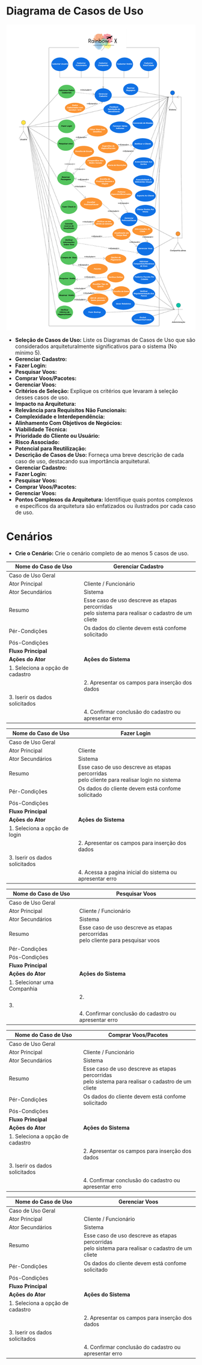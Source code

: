 # Diagrama de Casos de Uso
![Diagrama de Casos de Uso](img/CasodeUso.png)
- **Seleção de Casos de Uso:** Liste os Diagramas de Casos de Uso que são considerados arquiteturalmente significativos para o sistema (No mínimo 5).<br>
- **Gerenciar Cadastro:** <br>
- **Fazer Login:** <br>
- **Pesquisar Voos:** <br>
- **Comprar Voos/Pacotes:** <br>
- **Gerenciar Voos:** <br>
- **Critérios de Seleção:** Explique os critérios que levaram à seleção desses casos de uso.<br>
- **Impacto na Arquitetura:** <br>
- **Relevância para Requisitos Não Funcionais:** <br>
- **Complexidade e Interdependência:** <br>
- **Alinhamento Com Objetivos de Negócios:** <br>
- **Viabilidade Técnica:** <br>
- **Prioridade do Cliente ou Usuário:** <br>
- **Risco Associado:** <br>
- **Potencial para Reutilização:** <br>
- **Descrição de Casos de Uso:** Forneça uma breve descrição de cada caso de uso, destacando sua importância arquitetural.<br>
- **Gerenciar Cadastro:** <br>
- **Fazer Login:** <br>
- **Pesquisar Voos:** <br>
- **Comprar Voos/Pacotes:** <br>
- **Gerenciar Voos:** <br>
- **Pontos Complexos da Arquitetura:** Identifique quais pontos complexos e específicos da arquitetura são enfatizados ou ilustrados por cada caso de uso.<br>

# Cenários
- **Crie o Cenário:** Crie o cenário completo de ao menos 5 casos de uso.<br> 

|Nome do Caso de Uso | Gerenciar Cadastro |
| -------------------| ------------------ |
|  Caso de Uso Geral |                    |
|  Ator Principal    |       Cliente / Funcionário     |
|  Ator Secundários  |       Sistema      |
|      Resumo        |   Esse caso de uso descreve as etapas percorridas<br> pelo sistema para realisar o cadastro de um cliete          |
|  Pér-Condições |     Os dados do cliente devem está confome solicitado  |
|  Pós-Condições |                                                        |
|            **Fluxo Principal**          |
| **Ações do Ator** | **Ações do Sistema**|
| 1. Seleciona a opção de cadastro |                    |
|                   | 2. Apresentar os campos para inserção dos dados      |
| 3. Iserir os dados solicitados   |                    |
|                   | 4. Confirmar conclusão do cadastro ou apresentar erro |

|Nome do Caso de Uso |     Fazer Login    |
| -------------------| ------------------ |
|  Caso de Uso Geral |                    |
|  Ator Principal    |       Cliente      |
|  Ator Secundários  |       Sistema      |
|      Resumo        |   Esse caso de uso descreve as etapas percorridas<br> pelo cliente para realisar login no sistema          |
|  Pér-Condições |     Os dados do cliente devem está confome solicitado  |
|  Pós-Condições |                                                        |
|            **Fluxo Principal**          |
| **Ações do Ator** | **Ações do Sistema**|
| 1. Seleciona a opção de login |                    |
|                   | 2. Apresentar os campos para inserção dos dados      |
| 3. Iserir os dados solicitados   |                    |
|                   | 4. Acessa a pagina inicial do sistema ou apresentar erro |

|Nome do Caso de Uso |    Pesquisar Voos  |
| -------------------| ------------------ |
|  Caso de Uso Geral |                    |
|  Ator Principal    |       Cliente / Funcionário     |
|  Ator Secundários  |       Sistema      |
|      Resumo        |   Esse caso de uso descreve as etapas percorridas<br> pelo cliente para pesquisar voos         |
|  Pér-Condições |                                                        |
|  Pós-Condições |                                                        |
|            **Fluxo Principal**          |
| **Ações do Ator** | **Ações do Sistema**|
| 1. Selecionar uma Companhia |                    |
|                   | 2.      |
| 3.   |                    |
|                   | 4. Confirmar conclusão do cadastro ou apresentar erro |

|Nome do Caso de Uso |    Comprar Voos/Pacotes  |
| -------------------| ------------------ |
|  Caso de Uso Geral |                    |
|  Ator Principal    |       Cliente / Funcionário     |
|  Ator Secundários  |       Sistema      |
|      Resumo        |   Esse caso de uso descreve as etapas percorridas<br> pelo sistema para realisar o cadastro de um cliete          |
|  Pér-Condições |     Os dados do cliente devem está confome solicitado  |
|  Pós-Condições |                                                        |
|            **Fluxo Principal**          |
| **Ações do Ator** | **Ações do Sistema**|
| 1. Seleciona a opção de cadastro |                    |
|                   | 2. Apresentar os campos para inserção dos dados      |
| 3. Iserir os dados solicitados   |                    |
|                   | 4. Confirmar conclusão do cadastro ou apresentar erro |

|Nome do Caso de Uso |    Gerenciar Voos  |
| -------------------| ------------------ |
|  Caso de Uso Geral |                    |
|  Ator Principal    |       Cliente / Funcionário     |
|  Ator Secundários  |       Sistema      |
|      Resumo        |   Esse caso de uso descreve as etapas percorridas<br> pelo sistema para realisar o cadastro de um cliete          |
|  Pér-Condições |     Os dados do cliente devem está confome solicitado  |
|  Pós-Condições |                                                        |
|            **Fluxo Principal**          |
| **Ações do Ator** | **Ações do Sistema**|
| 1. Seleciona a opção de cadastro |                    |
|                   | 2. Apresentar os campos para inserção dos dados      |
| 3. Iserir os dados solicitados   |                    |
|                   | 4. Confirmar conclusão do cadastro ou apresentar erro |
